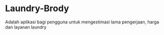 # Laundry-Brody
Adalah aplikasi bagi pengguna untuk mengestimasi lama pengerjaan, harga dan layanan laundry

